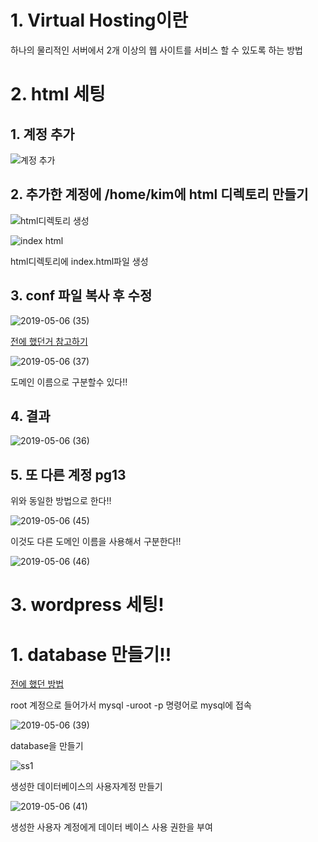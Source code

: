# 1. Virtual Hosting이란

  하나의 물리적인 서버에서 2개 이상의 웹 사이트를 서비스 할 수 있도록 하는 방법
  
# 2. html 세팅  
## 1. 계정 추가

![계정 추가](https://user-images.githubusercontent.com/49421197/57215197-20edc680-7027-11e9-9be6-9d3f21259136.png)

## 2. 추가한 계정에 /home/kim에 html 디렉토리 만들기

![html디렉토리 생성](https://user-images.githubusercontent.com/49421197/57215277-54c8ec00-7027-11e9-8b58-8c9c365716ac.png)

![index html](https://user-images.githubusercontent.com/49421197/57215316-7033f700-7027-11e9-9005-97d51fdaa2fa.png)

html디렉토리에 index.html파일 생성

## 3. conf 파일 복사 후 수정
![2019-05-06 (35)](https://user-images.githubusercontent.com/49421197/57215406-be48fa80-7027-11e9-8c8a-a3da22ffb276.png)

[전에 했던거 참고하기](https://github.com/PyeongGangKim/21500185PyeongGangKim/blob/master/HW6/%EB%8F%84%EB%A9%94%EC%9D%B8%20%EC%9D%B4%EB%A6%84%20%EC%84%B8%ED%8C%85%20%EB%B0%8F%20%ED%98%B8%EC%8A%A4%ED%8A%B8%20%EB%B3%80%EA%B2%BD.md)

![2019-05-06 (37)](https://user-images.githubusercontent.com/49421197/57215737-c35a7980-7028-11e9-8410-f1695c74ed52.png)

도메인 이름으로 구분할수 있다!!

## 4. 결과

![2019-05-06 (36)](https://user-images.githubusercontent.com/49421197/57215601-5b0b9800-7028-11e9-9124-9ba9b8f2f3c5.png)

## 5. 또 다른 계정 pg13

위와 동일한 방법으로 한다!!

![2019-05-06 (45)](https://user-images.githubusercontent.com/49421197/57215812-f7ce3580-7028-11e9-94be-91a50f8a34ac.png)

이것도 다른 도메인 이름을 사용해서 구분한다!!

![2019-05-06 (46)](https://user-images.githubusercontent.com/49421197/57215853-1a604e80-7029-11e9-8225-49bcabe9f83b.png)

# 3. wordpress 세팅!

# 1. database 만들기!!
[전에 했던 방법](https://github.com/PyeongGangKim/21500185PyeongGangKim/blob/master/HW6/wordpress.md)

root 계정으로 들어가서
mysql -uroot -p 
명령어로 mysql에 접속

![2019-05-06 (39)](https://user-images.githubusercontent.com/49421197/57215912-4ed40a80-7029-11e9-83bc-3b52239903b4.png)

database을 만들기

![ss1](https://user-images.githubusercontent.com/49421197/57216076-c1dd8100-7029-11e9-93ac-0b3aaf1d3544.jpg)

생성한 데이터베이스의 사용자계정 만들기

![2019-05-06 (41)](https://user-images.githubusercontent.com/49421197/57216131-f3eee300-7029-11e9-8ebb-5006ce6cb925.png)

생성한 사용자 계정에게 데이터 베이스 사용 권한을 부여
